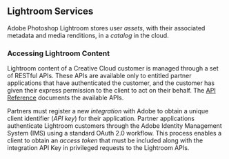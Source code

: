 ## Lightroom Services

Adobe Photoshop Lightroom stores user _assets_, with their associated metadata and media renditions, in a _catalog_ in the cloud.

### Accessing Lightroom Content

Lightroom content of a Creative Cloud customer is managed through a set of RESTful APIs. These APIs are available only to entitled partner applications that have authenticated the customer, and the customer has given their express permission to the client to act on their behalf. The [API Reference](https://www.stage.adobe.io/apis/creativecloud/lightroom/apidocs.html) documents the available APIs.

Partners must register a new _integration_ with Adobe to obtain a unique client identifier (_API key_) for their application. Partner applications authenticate Lightroom customers through the Adobe Identity Management System (IMS) using a standard OAuth 2.0 workflow. This process enables a client to obtain an _access token_ that must be included along with the integration API Key in privileged requests to the Lightroom APIs.
